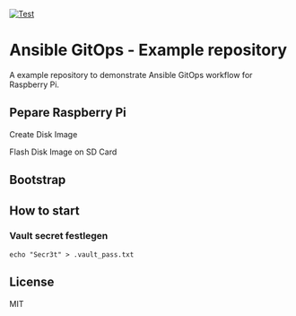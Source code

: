 [![Test](https://github.com/escalate/ansible-gitops-example-repository/actions/workflows/test.yml/badge.svg?branch=master&event=push)](https://github.com/escalate/ansible-gitops-example-repository/actions/workflows/test.yml)

# Ansible GitOps - Example repository

A example repository to demonstrate Ansible GitOps workflow for Raspberry Pi.

## Pepare Raspberry Pi

Create Disk Image

Flash Disk Image on SD Card

## Bootstrap

## How to start

### Vault secret festlegen

```
echo "Secr3t" > .vault_pass.txt
```

## License

MIT
